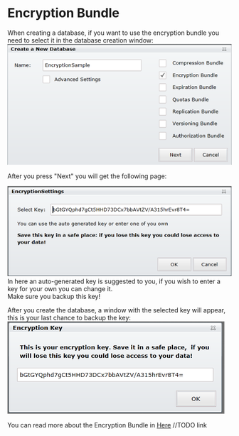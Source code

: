 # Encryption Bundle
When creating a database, if you want to use the encryption bundle you need to select it in the database creation window:  
![Tasks Fig 1](Images/studio_encryption_1.PNG)  

After you press "Next" you will get the following page:  

![Tasks Fig 2](Images/studio_encryption_2.PNG)  
In here an auto-generated key is suggested to you, if you wish to enter a key for your own you can change it.  
Make sure you backup this key!  


After you create the database, a window with the selected key will appear, this is your last chance to backup the key:  
![Tasks Fig 3](Images/studio_encryption_3.PNG)  

You can read more about the Encryption Bundle in [Here]() //TODO link